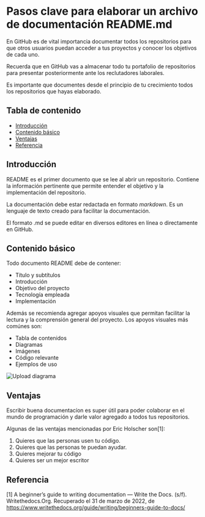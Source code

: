 # Pasos clave para elaborar un archivo de documentación README.md

En GitHub es de vital importancia documentar todos los repositorios para que otros usuarios puedan acceder a tus proyectos y conocer los objetivos de cada uno.

Recuerda que en GitHub vas a almacenar todo tu portafolio de repositorios para presentar posteriormente ante los reclutadores laborales. 

Es importante que documentes desde el principio de tu crecimiento todos los repositorios que hayas elaborado. 

## Tabla de contenido

- [Introducción](#introducción)
- [Contenido básico](#contenido-básico)
- [Ventajas](#Ventajas)
- [Referencia](#referencia)


## Introducción

README es el primer documento que se lee al abrir un repositorio. Contiene la información pertinente que permite entender el objetivo y la implementación del repositorio.

La documentación debe estar redactada en formato _markdown_. Es un lenguaje de texto creado para facilitar la documentación. 

El formato .md se puede editar en diversos editores en línea o directamente en GitHub.

## Contenido básico

Todo documento README debe de contener:

- Título y subtítulos
- Introducción
- Objetivo del proyecto
- Tecnología empleada
- Implementación

Además se recomienda agregar apoyos visuales que permitan facilitar la lectura y la comprensión general del proyecto. 
Los apoyos visuales más comúnes son: 

- Tabla de contenidos
- Diagramas
- Imágenes
- Código relevante
- Ejemplos de uso

![Upload diagrama](https://github.com/victoriaordoricapardo/Parcial1_ComunicacionEscritaIngComputacion/blob/main/DiagramaREADME.png)

## Ventajas

Escribir buena documentacíon es super útil para poder colaborar en el mundo de programación y darle valor agregado a todos tus repositorios.

Algunas de las ventajas mencionadas por Eric Holscher son[1]:

1. Quieres que las personas usen tu código.
2. Quieres que las personas te puedan ayudar.
3. Quieres mejorar tu código
4. Quieres ser un mejor escritor

## Referencia

[1] A beginner’s guide to writing documentation — Write the Docs. (s/f). Writethedocs.Org. Recuperado el 31 de marzo de 2022, de https://www.writethedocs.org/guide/writing/beginners-guide-to-docs/






